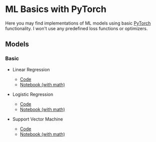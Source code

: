 # ML Basics with PyTorch

Here you may find implementations of ML models using basic
[PyTorch](https://pytorch.org/) functionality.
I won't use any predefined loss functions or optimizers.

## Models

### Basic
- Linear Regression
    - [Code](https://github.com/auhide/ml-basics-pytorch/blob/main/algos/basic/linear_regression.py)
    - [Notebook (with math)](https://github.com/auhide/ml-basics-pytorch/blob/main/notebooks/basic/Linear%20Regression.ipynb)

- Logistic Regression
    - [Code](https://github.com/auhide/ml-basics-pytorch/blob/main/algos/basic/logistic_regression.py)
    - [Notebook (with math)](https://github.com/auhide/ml-basics-pytorch/blob/main/notebooks/basic/Logistic%20Regression.ipynb)

- Support Vector Machine
    - [Code](https://github.com/auhide/ml-basics-pytorch/blob/main/algos/basic/svm.py)
    - [Notebook (with math)]()